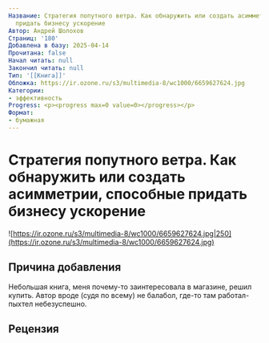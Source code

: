 ```yaml
---
Название: Стратегия попутного ветра. Как обнаружить или создать асимметрии, способные
  придать бизнесу ускорение
Автор: Андрей Шолохов
Страниц: '180'
Добавлена в базу: 2025-04-14
Прочитана: false
Начал читать: null
Закончил читать: null
Тип: '[[Книга]]'
Обложка: https://ir.ozone.ru/s3/multimedia-8/wc1000/6659627624.jpg
Категории:
- эффективность
Progress: <p><progress max=0 value=0></progress></p>
Формат:
- бумажная
---
```

# Стратегия попутного ветра. Как обнаружить или создать асимметрии, способные придать бизнесу ускорение

![https://ir.ozone.ru/s3/multimedia-8/wc1000/6659627624.jpg|250](https://ir.ozone.ru/s3/multimedia-8/wc1000/6659627624.jpg)

## Причина добавления

Небольшая книга, меня почему-то заинтересовала в магазине, решил купить. Автор вроде (судя по всему) не балабол, где-то там работал-пыхтел небезуспешно.

## Рецензия